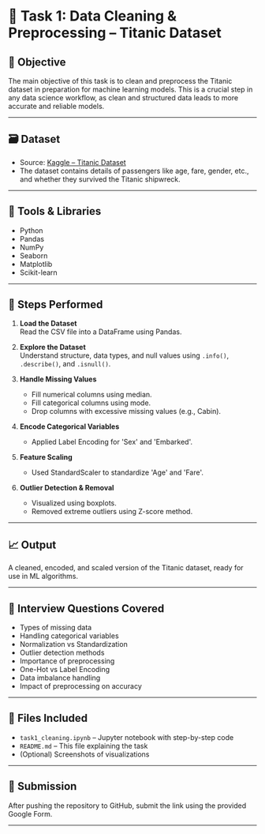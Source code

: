 # 🧹 Task 1: Data Cleaning & Preprocessing – Titanic Dataset

## 🎯 Objective
The main objective of this task is to clean and preprocess the Titanic dataset in preparation for machine learning models. This is a crucial step in any data science workflow, as clean and structured data leads to more accurate and reliable models.

---

## 🗃️ Dataset
- Source: [Kaggle – Titanic Dataset](https://www.kaggle.com/datasets/yasserh/titanic-dataset)
- The dataset contains details of passengers like age, fare, gender, etc., and whether they survived the Titanic shipwreck.

---

## 🧰 Tools & Libraries
- Python
- Pandas
- NumPy
- Seaborn
- Matplotlib
- Scikit-learn

---

## 🔧 Steps Performed

1. **Load the Dataset**  
   Read the CSV file into a DataFrame using Pandas.

2. **Explore the Dataset**  
   Understand structure, data types, and null values using `.info()`, `.describe()`, and `.isnull()`.

3. **Handle Missing Values**  
   - Fill numerical columns using median.
   - Fill categorical columns using mode.
   - Drop columns with excessive missing values (e.g., Cabin).

4. **Encode Categorical Variables**  
   - Applied Label Encoding for 'Sex' and 'Embarked'.

5. **Feature Scaling**  
   - Used StandardScaler to standardize 'Age' and 'Fare'.

6. **Outlier Detection & Removal**  
   - Visualized using boxplots.
   - Removed extreme outliers using Z-score method.

---

## 📈 Output
A cleaned, encoded, and scaled version of the Titanic dataset, ready for use in ML algorithms.

---

## 🧠 Interview Questions Covered
- Types of missing data
- Handling categorical variables
- Normalization vs Standardization
- Outlier detection methods
- Importance of preprocessing
- One-Hot vs Label Encoding
- Data imbalance handling
- Impact of preprocessing on accuracy

---

## 📁 Files Included
- `task1_cleaning.ipynb` – Jupyter notebook with step-by-step code
- `README.md` – This file explaining the task
- (Optional) Screenshots of visualizations

---

## 🔗 Submission
After pushing the repository to GitHub, submit the link using the provided Google Form.

---
